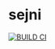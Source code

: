 # sejni

[![BUILD CI](https://github.com/fernando-lomonaco/sejni/actions/workflows/build.yml/badge.svg)](https://github.com/fernando-lomonaco/sejni/actions/workflows/build.yml)